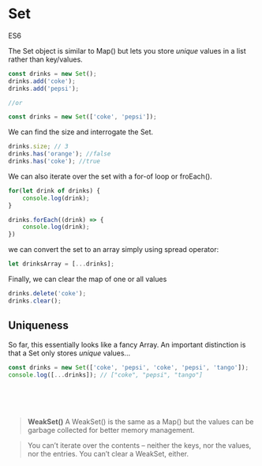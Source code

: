 # Set

<div class="spec es6">ES6</div>


The Set object is similar to Map() but lets you store *unique* values in a list rather than key/values.

```javascript
const drinks = new Set();
drinks.add('coke');
drinks.add('pepsi');

//or

const drinks = new Set(['coke', 'pepsi']);
```

We can find the size and interrogate the Set.

```javascript
drinks.size; // 3
drinks.has('orange'); //false
drinks.has('coke'); //true
```

We can also iterate over the set with a for-of loop or froEach().

```javascript
for(let drink of drinks) {
    console.log(drink);
}

drinks.forEach((drink) => {
    console.log(drink);
})
```

we can convert the set to an array simply using spread operator:

```javascript
let drinksArray = [...drinks];
```

Finally, we can clear the map of one or all values

```javascript
drinks.delete('coke');
drinks.clear();
```

## Uniqueness

So far, this essentially looks like a fancy Array. An important distinction is that a Set only stores *unique* values...

```javascript
const drinks = new Set(['coke', 'pepsi', 'coke', 'pepsi', 'tango']);
console.log([...drinks]); // ["coke", "pepsi", "tango"]
```

<br/>
<br/>
<br/>

> **WeakSet()**
> A WeakSet() is the same as a Map() but the values can be garbage collected for better memory management.

> You can’t iterate over the contents – neither the keys, nor the values, nor the entries. You can’t clear a WeakSet, either.
